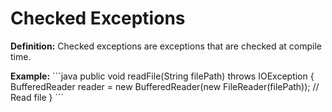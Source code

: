 # Checked Exceptions
**Definition:** Checked exceptions are exceptions that are checked at compile time.

**Example:**
\`\`\`java
public void readFile(String filePath) throws IOException {
    BufferedReader reader = new BufferedReader(new FileReader(filePath));
    // Read file
}
\`\`\`

